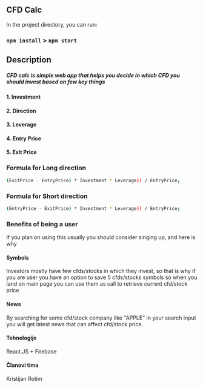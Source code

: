 ## CFD Calc

In the project directory, you can run:

### `npm install` > `npm start`

## Description

##### CFD calc is simple web app that helps you decide in which CFD you should invest based on few key things

#### 1. Investment

#### 2. Direction

#### 3. Leverage

#### 4. Entry Price

#### 5. Exit Price

### Formula for Long direction

```sh
(ExitPrice - EntryPrice) * Investment * Leverage)) / EntryPrice;
```

### Formula for Short direction

```sh
(EntryPrice - ExitPrice) * Investment * Leverage)) / EntryPrice;
```

### Benefits of being a user

If you plan on using this usually you should consider singing up, and here is why

#### Symbols

Investors mostly have few cfds/stocks in which they invest, so that is why if you are user you have an option to save 5 cfds/stocks symbols so when you land on main page you can use them as call to retrieve current cfd/stock price

#### News

By searching for some cfd/stock company like "APPLE" in your search input you will get latest news that can affect cfd/stock price.

#### Tehnologije

React.JS + Firebase

#### Članovi tima

Kristijan Rotim
